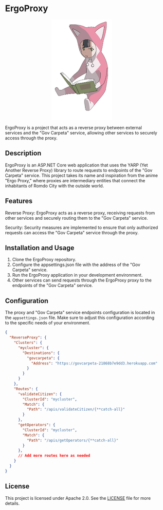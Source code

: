 # ErgoProxy

<p align="center"><a target="_blank"><img src="./icon.png" width="200"></a></p>

ErgoProxy is a project that acts as a reverse proxy between external services and the "Gov Carpeta" service, allowing other services to securely access through the proxy.


## Description

ErgoProxy is an ASP.NET Core web application that uses the YARP (Yet Another Reverse Proxy) library to route requests to endpoints of the "Gov Carpeta" service. This project takes its name and inspiration from the anime "Ergo Proxy," where proxies are intermediary entities that connect the inhabitants of Romdo City with the outside world.

## Features

Reverse Proxy: ErgoProxy acts as a reverse proxy, receiving requests from other services and securely routing them to the "Gov Carpeta" service.

Security: Security measures are implemented to ensure that only authorized requests can access the "Gov Carpeta" service through the proxy.

## Installation and Usage

1. Clone the ErgoProxy repository.
2. Configure the appsettings.json file with the address of the "Gov Carpeta" service.
3. Run the ErgoProxy application in your development environment.
4. Other services can send requests through the ErgoProxy proxy to the endpoints of the "Gov Carpeta" service.

## Configuration

The proxy and "Gov Carpeta" service endpoints configuration is located in the `appsettings.json` file. Make sure to adjust this configuration according to the specific needs of your environment.

```json
{
  "ReverseProxy": {
    "Clusters": {
      "mycluster": {
        "Destinations": {
          "govcarpeta": {
            "Address": "https://govcarpeta-21868b7e9dd3.herokuapp.com"
          }
        }
      }
    },
    "Routes": {
      "validateCitizen": {
        "ClusterId": "mycluster",
        "Match": {
          "Path": "/apis/validateCitizen/{**catch-all}"
        }
      },
      "getOperators": {
        "ClusterId": "mycluster",
        "Match": {
          "Path": "/apis/getOperators/{**catch-all}"
        }
      },
      // Add more routes here as needed
    }
  }
}
```

## License

This project is licensed under Apache 2.0. See the [LICENSE](./LICENSE) file for more details.